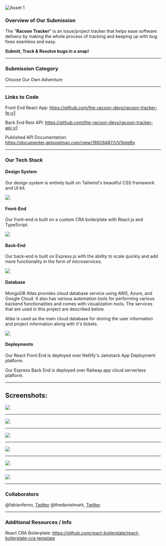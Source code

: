  ![Asset 1](https://user-images.githubusercontent.com/57835412/149372294-813eee74-0d65-4605-8811-560b54034f57.png)



### Overview of Our Submission

The "**Racoon Tracker**" is an issue/project tracker that helps ease software delivery by making the whole process of tracking and keeping up with bug fixes seamless and easy.

**Submit, Track & Resolve bugs in a snap!**


---- 


### Submission Category
Choose Our Own Adventure


----

### Links to Code
Front End React App: 
https://github.com/the-racoon-devs/racoon-tracker-fe-v1

Back End Rest API: 
https://github.com/the-racoon-devs/racoon-tracker-api-v1

Published API Documentation:
https://documenter.getpostman.com/view/18928487/UVXeteBv


----


### Our Tech Stack
#### **Design System**

Our design system is entirely built on Tailwind's beautiful CSS framework and UI kit.

![](https://i.imgur.com/0ZAcwQj.png)


#### **Front-End**

Our front-end is built on a custom CRA boilerplate with React.js and TypeScript.

![](https://i.imgur.com/6khAPym.png)

#### **Back-End**

Our back-end is built on Express.js with the ability to scale quickly and add more functionality in the form of microservices.

![](https://i.imgur.com/7TcM6u3.png)


#### **Database**

MongoDB Atlas provides cloud database service using AWS, Azure, and Google Cloud. It also has various automation tools for performing various backend functionalities and comes with visualization tools. The services that are used in this project are described below.

Atlas is used as the main cloud database for storing the user information and project information along with it's tickets.

![](https://i.imgur.com/ppT8DJc.png)


#### **Deployments**

Our React Front End is deployed over Netlify's Jamstack App Deployment platform.

Our Express Back End is deployed over Railway.app cloud serverless platform.

---- 


## Screenshots:
 
![](https://i.imgur.com/SEi6s8J.png)

--------------

![](https://i.imgur.com/BbXKvmT.png)

--------------

![](https://i.imgur.com/FpwhNGz.png)

--------------

![](https://i.imgur.com/QPBM3If.png)

--------------

![](https://i.imgur.com/Q93xXdv.png)

--------------

![](https://i.imgur.com/XtURRdW.png)


--------------------------------------

### Collaborators
@fabianferno, [Twitter](https://twitter.com/fabianferno)
@thedanielmark, [Twitter](https://twitter.com/the_danielmark)

--------------------------------------

### Additional Resources / Info
React CRA Boilerplate: https://github.com/react-boilerplate/react-boilerplate-cra-template
